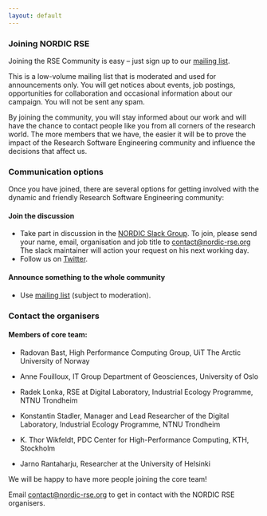 ```yaml
---
layout: default
---
```


### Joining NORDIC RSE
Joining the RSE Community is easy – just sign up to our
[mailing list](https://mailman-mail5.webfaction.com/listinfo/nordicrse-discuss).

This is a low-volume mailing list that is moderated and used for
announcements only. You will get notices about events, job postings, 
opportunities for collaboration and occasional information about our 
campaign.  You will not be sent any spam. 

By joining the community, you will stay informed about our work 
and will have the chance to contact people like you from all 
corners of the research world. The more members that we have,
the easier it will be to prove the impact of the Research Software
Engineering community and influence the decisions that affect us.

### Communication options
Once you have joined, there are several options for getting 
involved with the dynamic and friendly Research Software Engineering community:

#### Join the discussion
- Take part in discussion in the [NORDIC Slack Group](https://ukrse.slack.com/messages/C2E3187PG).
To join, please send your name, email, organisation and job title to <contact@nordic-rse.org>
The slack maintainer will action your request on his next working day.
- Follow us on [Twitter](https://twitter.com/nordic_rse).

#### Announce something to the whole community
- Use [mailing list](https://mailman-mail5.webfaction.com/listinfo/nordicrse-discuss) (subject to moderation).

### Contact the organisers

#### Members of core team:
- Radovan Bast, High Performance Computing Group, UiT The Arctic University of Norway

- Anne Fouilloux, IT Group Department of Geosciences, University of Oslo

- Radek Lonka, RSE at Digital Laboratory, Industrial Ecology Programme, NTNU Trondheim

- Konstantin Stadler, Manager and Lead Researcher of the Digital Laboratory, Industrial Ecology Programme, NTNU Trondheim

- K. Thor Wikfeldt, PDC Center for High-Performance Computing, KTH, Stockholm 

- Jarno Rantaharju, Researcher at the University of Helsinki

We will be happy to have more people joining the core team!


Email <contact@nordic-rse.org> to get in contact with the NORDIC RSE organisers.

